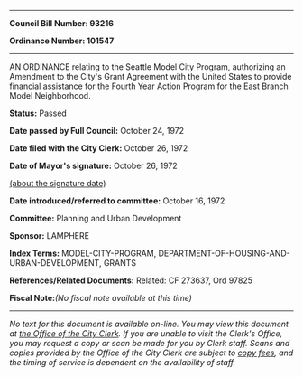 

********

**Council Bill Number: 93216**
   
**Ordinance Number: 101547**
********

 AN ORDINANCE relating to the Seattle Model City Program, authorizing an Amendment to the City's Grant Agreement with the United States to provide financial assistance for the Fourth Year Action Program for the East Branch Model Neighborhood.

**Status:** Passed
   
**Date passed by Full Council:** October 24, 1972
   
**Date filed with the City Clerk:** October 26, 1972
   
**Date of Mayor's signature:** October 26, 1972
   
[(about the signature date)](/~public/approvaldate.htm)
   
   
   
**Date introduced/referred to committee:** October 16, 1972
   
**Committee:** Planning and Urban Development
   
**Sponsor:** LAMPHERE
   
   
**Index Terms:** MODEL-CITY-PROGRAM, DEPARTMENT-OF-HOUSING-AND-URBAN-DEVELOPMENT, GRANTS

**References/Related Documents:** Related: CF 273637, Ord 97825

**Fiscal Note:**_(No fiscal note available at this time)_
********

_No text for this document is available on-line. You may view this document at [the Office of the City Clerk](http://www.seattle.gov/leg/clerk/contactUs.htm). If you are unable to visit the Clerk's Office, you may request a copy or scan be made for you by Clerk staff. Scans and copies provided by the Office of the City Clerk are subject to [copy fees](http://clerk.seattle.gov/~public/clerkfees.htm), and the timing of service is dependent on the availability of staff._

